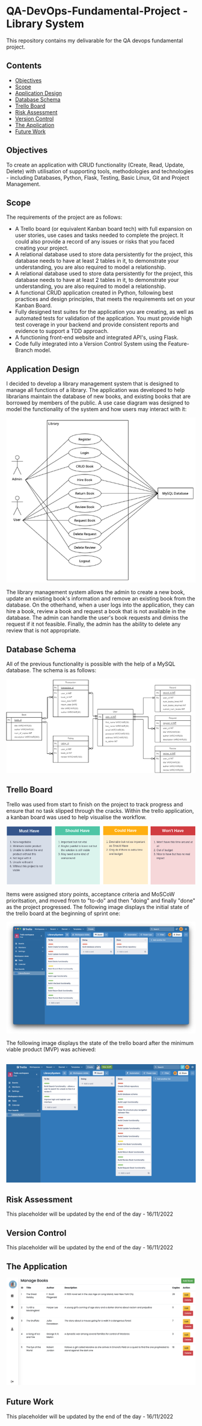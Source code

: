 # QA-DevOps-Fundamental-Project - Library System
This repository contains my delivarable for the QA devops fundamental project.

## Contents
* [Objectives](#Project-Brief)
* [Scope](#Project-Brief)
* [Application Design](#Project-Brief)
* [Database Schema](#Project-Brief)
* [Trello Board](#Project-Brief)
* [Risk Assessment](#Project-Brief)
* [Version Control](#Project-Brief)
* [The Application](#Project-Brief)
* [Future Work](#Project-Brief)

## Objectives 
To create an application with CRUD functionality (Create, Read, Update, Delete) with utilisation of supporting tools, methodologies and technologies - including Databases, Python, Flask, Testing, Basic Linux, Git and Project Management.

## Scope 
The requirements of the project are as follows: <br>
* A Trello board (or equivalent Kanban board tech) with full expansion
on user stories, use cases and tasks needed to complete the project.
It could also provide a record of any issues or risks that you faced
creating your project.
* A relational database used to store data persistently for the
project, this database needs to have at least 2 tables in it, to
demonstrate your understanding, you are also required to model a
relationship.
* A relational database used to store data persistently for the
project, this database needs to have at least 2 tables in it, to
demonstrate your understanding, you are also required to model a
relationship.
* A functional CRUD application created in Python, following best
practices and design principles, that meets the requirements set on
your Kanban Board.
* Fully designed test suites for the application you are creating, as
well as automated tests for validation of the application. You must
provide high test coverage in your backend and provide consistent
reports and evidence to support a TDD approach.
* A functioning front-end website and integrated API's, using Flask.
* Code fully integrated into a Version Control System using the
Feature-Branch model.

## Application Design
I decided to develop a library management system that is designed to manage all functions of a library. The application was developed to help librarians maintain the database of new books, and existing books that are borrowed by members of the public. A use case diagram was designed to model the functionality of the system and how users may interact with it:

<p align="center">
    <img src="https://github.com/Adamcoakley/LibrarySystem/blob/main/readme-images/use-case.png?raw=true">
</p>

The library management system allows the admin to create a new book, update an existing book's information and remove an existing book from the database. On the otherhand, when a user logs into the application, they can hire a book, review a book and request a book that is not available in the database. The admin can handle the user's book requests and dimiss the request if it not feasible. Finally, the admin has the ability to delete any review that is not appropriate. 

## Database Schema 
All of the previous functionality is possible with the help of a MySQL database. The schema is as follows:
<p align="center">
    <img src="https://github.com/Adamcoakley/LibrarySystem/blob/main/readme-images/class-diagram.png?raw=true">
</p>

## Trello Board
Trello was used from start to finish on the project to track progress and ensure that no task slipped through the cracks. Within the trello application, a kanban board was used to help visualise the workflow. 
<p align="center">
    <img src="https://github.com/Adamcoakley/LibrarySystem/blob/main/readme-images/moscow.png?raw=true">
</p>
Items were assigned story points, acceptance criteria and MoSCoW prioritsation, and moved from to "to-do" and then "doing" and finally "done" as the project progressed. The following image displays the initial state of the trello board at the beginning of sprint one:
<p align="center">
    <img src="https://github.com/Adamcoakley/LibrarySystem/blob/main/readme-images/1-TrelloBoard.png?raw=true">
</p>
The following image displays the state of the trello board after the minimum viable product (MVP) was achieved: 
<br><br>
<p align="center">
    <img src="https://github.com/Adamcoakley/LibrarySystem/blob/main/readme-images/2-TrelloBoard.png?raw=true">
</p>

## Risk Assessment
This placeholder will be updated by the end of the day - 16/11/2022

## Version Control
This placeholder will be updated by the end of the day - 16/11/2022

## The Application
<p align="center">
    <img src="https://github.com/Adamcoakley/LibrarySystem/blob/main/readme-images/1-admin-books.png?raw=true">
</p>


## Future Work
This placeholder will be updated by the end of the day - 16/11/2022

